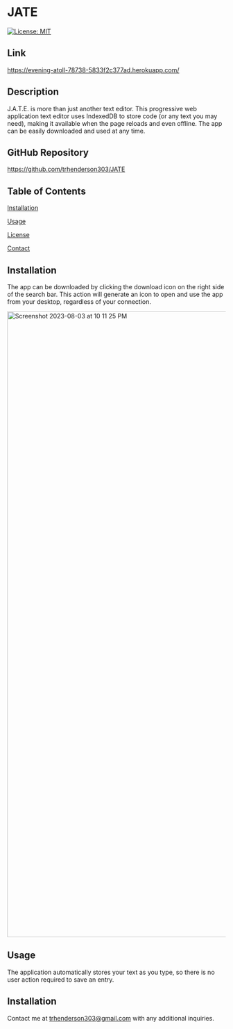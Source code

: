 # JATE
[![License: MIT](https://img.shields.io/badge/License-MIT-yellow.svg)](https://opensource.org/licenses/MIT)

## Link
https://evening-atoll-78738-5833f2c377ad.herokuapp.com/ 

## Description
J.A.T.E. is more than just another text editor. This progressive web application text editor uses IndexedDB to store code (or any text you may need), making it available when the page reloads and even offline. The app can be easily downloaded and used at any time.

## GitHub Repository
https://github.com/trhenderson303/JATE

## Table of Contents
[Installation](#installation)

[Usage](#usage)

[License](#license)

[Contact](#contact)

## Installation
The app can be downloaded by clicking the download icon on the right side of the search bar. This action will generate an icon to open and use the app from your desktop, regardless of your connection.


<img width="1440" alt="Screenshot 2023-08-03 at 10 11 25 PM" src="https://github.com/trhenderson303/JATE/assets/132783253/7896138c-8951-4d4a-99b2-f94039b85291">



## Usage
The application automatically stores your text as you type, so there is no user action required to save an entry.

## Installation
Contact me at trhenderson303@gmail.com with any additional inquiries.


